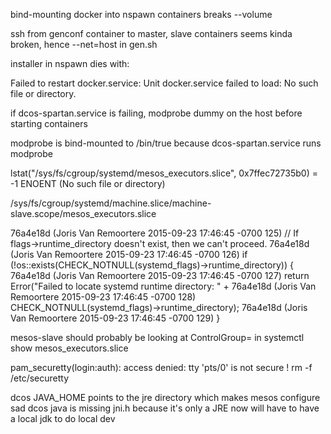 bind-mounting docker into nspawn containers breaks --volume

ssh from genconf container to master, slave containers seems kinda broken, hence --net=host in gen.sh

installer in nspawn dies with:

Failed to restart docker.service: Unit docker.service failed to load: No such file or directory.

if dcos-spartan.service is failing, modprobe dummy on the host before starting containers

modprobe is bind-mounted to /bin/true because dcos-spartan.service runs modprobe

lstat("/sys/fs/cgroup/systemd/mesos_executors.slice", 0x7ffec72735b0) = -1 ENOENT (No such file or directory)

/sys/fs/cgroup/systemd/machine.slice/machine-slave.scope/mesos_executors.slice

76a4e18d (Joris Van Remoortere 2015-09-23 17:46:45 -0700 125)   // If flags->runtime_directory doesn't exist, then we can't proceed.
76a4e18d (Joris Van Remoortere 2015-09-23 17:46:45 -0700 126)   if (!os::exists(CHECK_NOTNULL(systemd_flags)->runtime_directory)) {
76a4e18d (Joris Van Remoortere 2015-09-23 17:46:45 -0700 127)     return Error("Failed to locate systemd runtime directory: " +
76a4e18d (Joris Van Remoortere 2015-09-23 17:46:45 -0700 128)                  CHECK_NOTNULL(systemd_flags)->runtime_directory);
76a4e18d (Joris Van Remoortere 2015-09-23 17:46:45 -0700 129)   }

mesos-slave should probably be looking at ControlGroup= in systemctl show mesos_executors.slice

pam_securetty(login:auth): access denied: tty 'pts/0' is not secure !
rm -f /etc/securetty

dcos JAVA_HOME points to the jre directory which makes mesos configure sad
dcos java is missing jni.h because it's only a JRE now
will have to have a local jdk to do local dev
